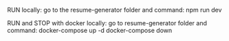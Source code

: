 RUN locally:
go to the resume-generator folder and command: npm run dev

RUN and STOP with docker locally:
go to resume-generator folder and command: docker-compose up -d
docker-compose down
